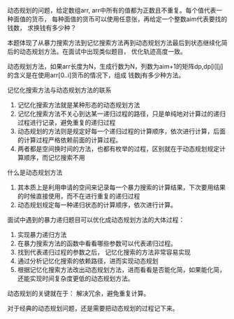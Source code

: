动态规划的问题，给定数组arr, arr中所有的值都为正数且不重复。每个值代表一种面值的货币，
每种面值的货币可以使用任意张，再给定一个整数aim代表要找的钱数， 求换钱有多少种？

本题体现了从暴力搜索方法到记忆搜索方法再到动态规划方法最后到状态继续化简后的动态规划方法。在面试中出现类似题目，
优化轨迹高度一致。

动态规划方法，如果arr长度为N，生成行数为N，列数为aim+1的矩阵dp,dp[i][j]的含义是在使用arr[0..i]货币的情况下，组成
钱数j有多少种方法。

记忆化搜索方法与动态规划方法的联系
1. 记忆化搜索方法就是某种形态的动态规划方法
2. 记忆化搜索方法不关心到达某一递归过程的路径，只是单纯地对计算过的递归过程进行记录，避免重复的递归过程
3. 动态规划的方法则是规定好每一个递归过程的计算顺序，依次进行计算，后面的计算过程严格依赖前面的计算过程。
4. 两者都是空间换时间的方法，也都有枚举的过程，区别就在于动态规划规定计算顺序，而记忆搜索不用

什么是动态规划方法
1. 其本质上是利用申请的空间来记录每一个暴力搜索的计算结果，下次要用结果的时候直接使用，而不在进行重复的递归过程
2. 动态规划规定每一种递归状态的计算顺序，依次进行计算。

面试中遇到的暴力递归题目可以优化成动态规划方法的大体过程：
1. 实现暴力递归方法
2. 在暴力搜索方法的函数中看看哪些参数可以代表递归过程。
3. 找到代表递归过程的参数之后， 记忆化搜索的方法非常容易实现
4. 通过分析记忆化搜索的依赖路径，进而实现动态规划
5. 根据记忆化搜索方法改出动态规划方法，进而看看是否能化简，如果能化简，还能实现时间复杂度更低的动态规划方法。

动态规划的关键就在于： 解决冗余，避免重复计算。

对于经典的动态规划问题，还是需要把动态规划的过程记下来。 
